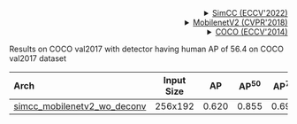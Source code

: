 <!-- [ALGORITHM] -->

<details>
<summary align="right"><a href="https://arxiv.org/abs/2107.03332">SimCC (ECCV'2022)</a></summary>

```bibtex
@misc{https://doi.org/10.48550/arxiv.2107.03332,
  title={SimCC: a Simple Coordinate Classification Perspective for Human Pose Estimation},
  author={Li, Yanjie and Yang, Sen and Liu, Peidong and Zhang, Shoukui and Wang, Yunxiao and Wang, Zhicheng and Yang, Wankou and Xia, Shu-Tao},
  year={2021}
}
```

</details>

<!-- [BACKBONE] -->

<details>
<summary align="right"><a href="http://openaccess.thecvf.com/content_cvpr_2018/html/Sandler_MobileNetV2_Inverted_Residuals_CVPR_2018_paper.html">MobilenetV2 (CVPR'2018)</a></summary>

```bibtex
@inproceedings{sandler2018mobilenetv2,
  title={Mobilenetv2: Inverted residuals and linear bottlenecks},
  author={Sandler, Mark and Howard, Andrew and Zhu, Menglong and Zhmoginov, Andrey and Chen, Liang-Chieh},
  booktitle={Proceedings of the IEEE conference on computer vision and pattern recognition},
  pages={4510--4520},
  year={2018}
}
```

</details>

<!-- [DATASET] -->

<details>
<summary align="right"><a href="https://link.springer.com/chapter/10.1007/978-3-319-10602-1_48">COCO (ECCV'2014)</a></summary>

```bibtex
@inproceedings{lin2014microsoft,
  title={Microsoft coco: Common objects in context},
  author={Lin, Tsung-Yi and Maire, Michael and Belongie, Serge and Hays, James and Perona, Pietro and Ramanan, Deva and Doll{\'a}r, Piotr and Zitnick, C Lawrence},
  booktitle={European conference on computer vision},
  pages={740--755},
  year={2014},
  organization={Springer}
}
```

</details>

Results on COCO val2017 with detector having human AP of 56.4 on COCO val2017 dataset

| Arch                                          | Input Size |  AP   | AP<sup>50</sup> | AP<sup>75</sup> |  AR   | AR<sup>50</sup> |                     ckpt                      |                      log                      |
| :-------------------------------------------- | :--------: | :---: | :-------------: | :-------------: | :---: | :-------------: | :-------------------------------------------: | :-------------------------------------------: |
| [simcc_mobilenetv2_wo_deconv](/configs/body_2d_keypoint/simcc/coco/simcc_mobilenetv2_wo-deconv-8xb64-210e_coco-256x192.py) |  256x192   | 0.620 |      0.855      |      0.697      | 0.678 |      0.902      | [ckpt](https://download.openmmlab.com/mmpose/v1/body_2d_keypoint/simcc/coco/simcc_mobilenetv2_wo-deconv-8xb64-210e_coco-256x192-4b0703bb_20221010.pth) | [log](https://download.openmmlab.com/mmpose/v1/body_2d_keypoint/simcc/coco/simcc_mobilenetv2_wo-deconv-8xb64-210e_coco-256x192-4b0703bb_20221010.log.json) |
